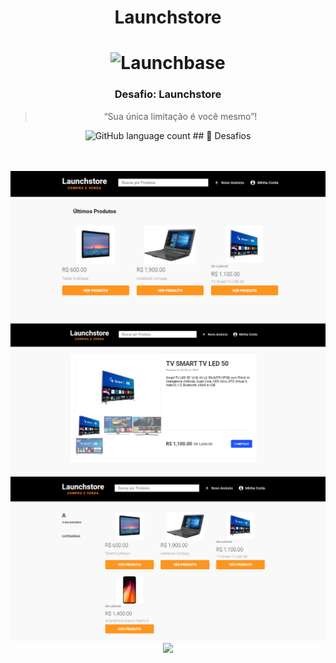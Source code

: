 
 <h1 align="center">Launchstore</h1>
<h1 align="center">
    <img alt="Launchbase" src="https://rocketseat-cdn.s3-sa-east-1.amazonaws.com/bootcamp-launchbase.png" width="250px" />
</h1>

<h3 align="center">
  Desafio: Launchstore
</h3>

<blockquote align="center">“Sua única limitação é você mesmo”!</blockquote>

<p align="center">
  <img alt="GitHub language count" src="https://img.shields.io/github/languages/count/rocketseat/bootcamp-launchbase-desafios-01?color=%23F7DF1E">
 ## 🚀 Desafios
 </p>

<p align="center">
    <br/>
  <br/>
  <img src="06.png" >
  <img src="07.PNG" >
  <img src="08.PNG" >
  <img src="02.gif" >
  <br/>
  <br/>
</p>



